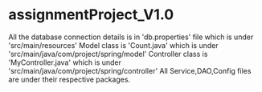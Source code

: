 # assignmentProject_V1.0
All the database connection details is in 'db.properties' file which is under 'src/main/resources'
Model class is 'Count.java' which is under 'src/main/java/com/project/spring/model'
Controller class is 'MyController.java' which is under 'src/main/java/com/project/spring/controller'
All Service,DAO,Config files are under their respective packages.
